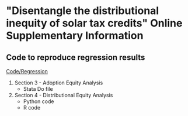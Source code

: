 # "Disentangle the distributional inequity of solar tax credits" Online Supplementary Information

## Code to reproduce regression results
[Code/Regression](Code/Regression)

1. Section 3 - Adoption Equity Analysis
   - Stata Do file
2. Section 4 - Distributional Equity Analysis
   - Python code
   - R code
